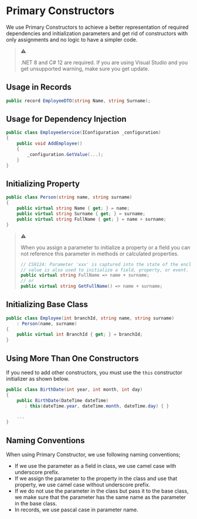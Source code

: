 # Primary Constructors

We use Primary Constructors to achieve a better representation of required
dependencies and initialization parameters and get rid of constructors with only
assignments and no logic to have a simpler code.

> ⚠️
>
> .NET 8 and C# 12 are required. If you are using Visual Studio and you get
> unsupported  warning, make sure you get update.

## Usage in Records

```csharp
public record EmployeeDTO(string Name, string Surname);
```

## Usage for Dependency Injection

```csharp
public class EmployeeService(IConfiguration _configuration)
{
    public void AddEmployee()
    {
        _configuration.GetValue(...);
    }
}
```

## Initializing Property

```csharp
public class Person(string name, string surname)
{
    public virtual string Name { get; } = name;
    public virtual string Surname { get; } = surname;
    public virtual string FullName { get; } = name + surname;
}
```

> ⚠️
>
> When you assign a parameter to initialize a property or a field you can not
> reference this parameter in methods or calculated properties.
>
> ```csharp
> // CS9124: Parameter 'xxx' is captured into the state of the enclosing type and its
> // value is also used to initialize a field, property, or event.
> public virtual string FullName => name + surname;
> // or
> public virtual string GetFullName() => name + surname;
> ```

## Initializing Base Class

```csharp
public class Employee(int branchId, string name, string surname)
    : Person(name, surname)
{
    public virtual int BranchId { get; } = branchId;
}
```

## Using More Than One Constructors

If you need to add other constructors, you must use the `this` constructor
initializer as shown below.

```csharp
public class BirthDate(int year, int month, int day)
{
    public BirthDate(DateTime dateTime)
       : this(dateTime.year, dateTime.month, dateTime.day) { }

    ...
}
```

## Naming Conventions

When using Primary Constructor, we use following naming conventions;

- If we use the parameter as a field in class, we use camel case with underscore
  prefix.
- If we assign the parameter to the property in the class and use that property,
  we use camel case without underscore prefix.
- If we do not use the parameter in the class but pass it to the base class, we
  make sure that the parameter has the same name as the parameter in the base
  class.
- In records, we use pascal case in parameter name.
